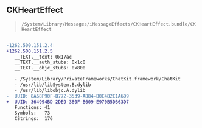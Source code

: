 ## CKHeartEffect

> `/System/Library/Messages/iMessageEffects/CKHeartEffect.bundle/CKHeartEffect`

```diff

-1262.500.151.2.4
+1262.500.151.2.5
   __TEXT.__text: 0x17ac
   __TEXT.__auth_stubs: 0x1c0
   __TEXT.__objc_stubs: 0x800

   - /System/Library/PrivateFrameworks/ChatKit.framework/ChatKit
   - /usr/lib/libSystem.B.dylib
   - /usr/lib/libobjc.A.dylib
-  UUID: 8A68F90F-B772-3539-A884-B0C482C1A6D9
+  UUID: 364994BD-2DE9-380F-B609-E970B5DB63D7
   Functions: 41
   Symbols:   73
   CStrings:  176

```

